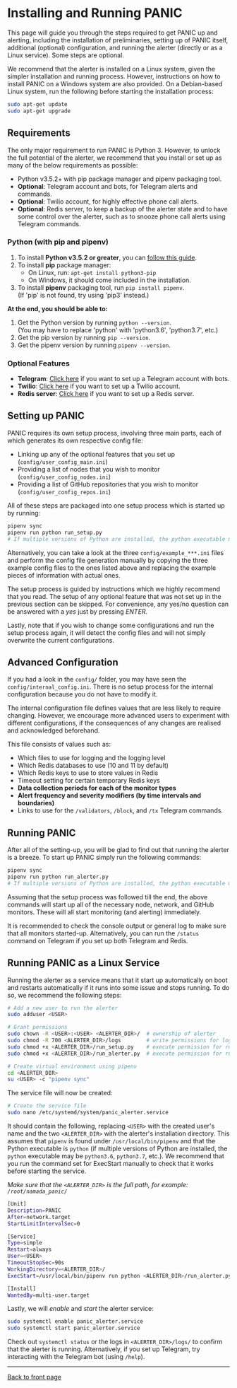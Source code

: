 # Installing and Running PANIC

This page will guide you through the steps required to get PANIC up and alerting, including the installation of preliminaries, setting up of 
PANIC itself, additional (optional) configuration, and running the alerter (directly or as a Linux service). Some steps are optional.

We recommend that the alerter is installed on a Linux system, given the simpler installation and running process. However, instructions on how to install PANIC on a Windows system are also provided. On a Debian-based Linux system, run the following before starting the installation process:
```bash
sudo apt-get update
sudo apt-get upgrade
```

## Requirements

The only major requirement to run PANIC is Python 3. However, to unlock the full potential of the alerter, we recommend that you install or set up as many of the below requirements as possible:
- Python v3.5.2+ with pip package manager and pipenv packaging tool.
- **Optional**: Telegram account and bots, for Telegram alerts and commands.
- **Optional**: Twilio account, for highly effective phone call alerts.
- **Optional**: Redis server, to keep a backup of the alerter state and to have some control over the alerter, such as to snooze phone call alerts using Telegram commands.

### Python (with pip and pipenv)

1. To install **Python v3.5.2 or greater**, you can [follow this guide](https://realpython.com/installing-python/).
2. To install **pip** package manager:
    - On Linux, run: `apt-get install python3-pip`
    - On Windows, it should come included in the installation.
3. To install **pipenv** packaging tool, run `pip install pipenv`.  
 (If 'pip' is not found, try using 'pip3' instead.)

**At the end, you should be able to:**
1. Get the Python version by running `python --version`.  
 (You may have to replace 'python' with 'python3.6', 'python3.7', etc.)
2. Get the pip version by running `pip --version`.
3. Get the pipenv version by running `pipenv --version`.

### Optional Features

- **Telegram**: [Click here](INSTALL_TELEGRAM.md) if you want to set up a Telegram account with bots.
- **Twilio**: [Click here](INSTALL_TWILIO.md) if you want to set up a Twilio account.
- **Redis server**: [Click here](INSTALL_REDIS.md) if you want to set up a Redis server.

## Setting up PANIC

PANIC requires its own setup process, involving three main parts, each of which generates its own respective config file:

- Linking up any of the optional features that you set up (`config/user_config_main.ini`)
- Providing a list of nodes that you wish to monitor (`config/user_config_nodes.ini`)
- Providing a list of GitHub repositories that you wish to monitor (`config/user_config_repos.ini`)

All of these steps are packaged into one setup process which is started up by running:
```bash
pipenv sync
pipenv run python run_setup.py
# If multiple versions of Python are installed, the python executable may be `python3.6`, `python3.7`, etc.
```

Alternatively, you can take a look at the three `config/example_***.ini` files and perform the config file generation manually by copying the three example config files to the ones listed above and replacing the example pieces of information with actual ones.

The setup process is guided by instructions which we highly recommend that you read. The setup of any optional feature that was not set up in the previous section can be skipped. For convenience, any yes/no question can be answered with a *yes* just by pressing *ENTER*.

Lastly, note that if you wish to change some configurations and run the setup process again, it will detect the config files and will not simply overwrite the current configurations.

## Advanced Configuration

If you had a look in the `config/` folder, you may have seen the `config/internal_config.ini`. There is no setup process for the internal configuration because you do not have to modify it.

The internal configuration file defines values that are less likely to require changing. However, we encourage more advanced users to experiment with different configurations, if the consequences of any changes are realised and acknowledged beforehand.

This file consists of values such as:
- Which files to use for logging and the logging level
- Which Redis databases to use (10 and 11 by default)
- Which Redis keys to use to store values in Redis
- Timeout setting for certain temporary Redis keys
- **Data collection periods for each of the monitor types**
- **Alert frequency and severity modifiers (by time intervals and boundaries)**
- Links to use for the `/validators`, `/block`, and `/tx` Telegram commands.

## Running PANIC

After all of the setting-up, you will be glad to find out that running the alerter is a breeze. To start up PANIC simply run the following commands:
```bash
pipenv sync
pipenv run python run_alerter.py
# If multiple versions of Python are installed, the python executable may be `python3.6`, `python3.7`, etc.
```

Assuming that the setup process was followed till the end, the above commands will start up all of the necessary node, network, and GitHub monitors. These will all start monitoring (and alerting) immediately.

It is recommended to check the console output or general log to make sure that all monitors started-up. Alternatively, you can run the `/status` command on Telegram if you set up both Telegram and Redis.

## Running PANIC as a Linux Service

Running the alerter as a service means that it start up automatically on boot and restarts automatically if it runs into some issue and stops running. To do so, we recommend the following steps:
```bash
# Add a new user to run the alerter
sudo adduser <USER>

# Grant permissions
sudo chown -R <USER>:<USER> <ALERTER_DIR>/  # ownership of alerter
sudo chmod -R 700 <ALERTER_DIR>/logs        # write permissions for logs
sudo chmod +x <ALERTER_DIR>/run_setup.py    # execute permission for runner (1)
sudo chmod +x <ALERTER_DIR>/run_alerter.py  # execute permission for runner (2)

# Create virtual environment using pipenv
cd <ALERTER_DIR>
su <USER> -c "pipenv sync"
```

The service file will now be created:

```bash
# Create the service file
sudo nano /etc/systemd/system/panic_alerter.service
```

It should contain the following, replacing `<USER>` with the created user's name and the two `<ALERTER_DIR>` with the alerter's installation directory. This assumes that `pipenv` is found under `/usr/local/bin/pipenv` and that the Python executable is `python` (if multiple versions of Python are installed, the `python` executable may be `python3.6`, `python3.7`, etc.). We recommend that you run the command set for ExecStart manually to check that it works before starting the service.

*Make sure that the `<ALERTER_DIR>` is the full path, for example: `/root/namada_panic/`*
```bash
[Unit]
Description=PANIC
After=network.target
StartLimitIntervalSec=0

[Service]
Type=simple
Restart=always
User=<USER>
TimeoutStopSec=90s
WorkingDirectory=<ALERTER_DIR>/
ExecStart=/usr/local/bin/pipenv run python <ALERTER_DIR>/run_alerter.py

[Install]
WantedBy=multi-user.target
```

Lastly, we will *enable* and *start* the alerter service:

```bash
sudo systemctl enable panic_alerter.service
sudo systemctl start panic_alerter.service
```

Check out `systemctl status` or the logs in `<ALERTER_DIR>/logs/` to confirm that the alerter is running. Alternatively, if you set up Telegram, try interacting with the Telegram bot (using `/help`).

---
[Back to front page](../README.md)
